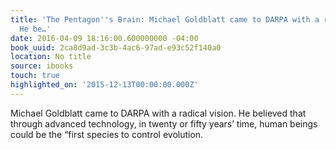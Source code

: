 ```yaml
---
title: 'The Pentagon''s Brain: Michael Goldblatt came to DARPA with a radical vision.
  He be…'
date: 2016-04-09 18:16:00.600000000 -04:00
book_uuid: 2ca8d9ad-3c3b-4ac6-97ad-e93c52f140a0
location: No title
source: ibooks
touch: true
highlighted_on: '2015-12-13T00:00:00.000Z'
---
```


Michael Goldblatt came to DARPA with a radical vision. He believed that through advanced technology, in twenty or fifty years’ time, human beings could be the “first species to control evolution.